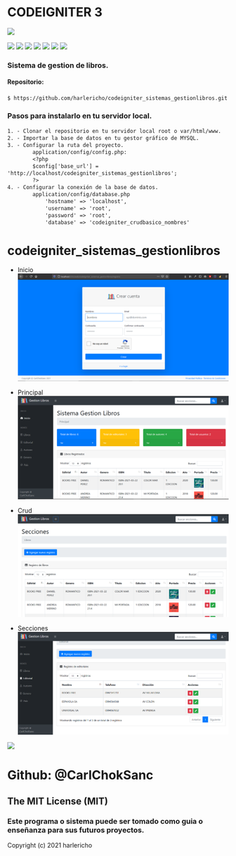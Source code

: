 # CODEIGNITER 3
![](https://programacion.net/files/article/article_01965_.png)

![](https://img.shields.io/github/stars/pandao/editor.md.svg) ![](https://img.shields.io/github/forks/pandao/editor.md.svg) ![](https://img.shields.io/github/tag/pandao/editor.md.svg) ![](https://img.shields.io/github/release/pandao/editor.md.svg) ![](https://img.shields.io/github/issues/pandao/editor.md.svg) ![](https://img.shields.io/bower/v/editor.md.svg)
![](https://vsmarketplacebadge.apphb.com/version/jock.svg.svg)

### Sistema de gestion de libros.

#### Repositorio:

`$ https://github.com/harlericho/codeigniter_sistemas_gestionlibros.git`

### Pasos para instalarlo en tu servidor local.
    1. - Clonar el repositorio en tu servidor local root o var/html/www.
    2. - Importar la base de datos en tu gestor gráfico de MYSQL.
    3. - Configurar la ruta del proyecto.
            application/config/config.php:    
            <?php
            $config['base_url'] = 'http://localhost/codeigniter_sistemas_gestionlibros';
            ?>
    4. - Configurar la conexión de la base de datos.
            application/config/database.php
                'hostname' => 'localhost',
                'username' => 'root',
                'password' => 'root',
                'database' => 'codeigniter_crudbasico_nombres'
# codeigniter_sistemas_gestionlibros

+ Inicio
![](preview1.png "GESTION LIBROS")

+ Principal
![](preview2.png "GESTION LIBROS")

+ Crud
![](preview3.png "GESTION LIBROS")

+ Secciones
![](preview4.png "GESTION LIBROS")


![](https://avatars.githubusercontent.com/u/42042270?s=48&v=4)

# Github: @CarlChokSanc

## The MIT License (MIT)

### Este programa o sistema puede ser tomado como guia o enseñanza para sus futuros  proyectos.
Copyright (c) 2021 harlericho
